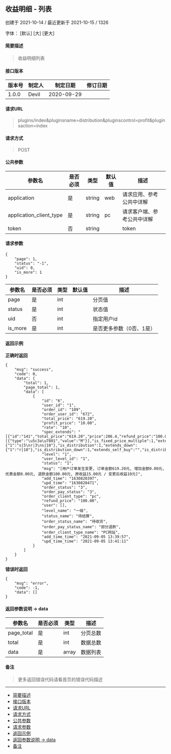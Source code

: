## 收益明细 - 列表

创建于 2021-10-14 / 最近更新于 2021-10-15 / 1326

字体： \[默认\] \[大\] \[更大\]

#### 简要描述

> 收益明细列表

#### 接口版本

| 版本号 | 制定人 | 制定日期 | 修订日期 |
| --- | --- | --- | --- |
| 1.0.0 | Devil | 2020-09-29 |  |

#### 请求URL

> plugins/index&pluginsname=distribution&pluginscontrol=profit&pluginsaction=index

#### 请求方式

> POST

#### 公共参数

| 参数名 | 是否必须 | 类型 | 默认值 | 描述 |
| --- | --- | --- | --- | --- |
| application | 是 | string | web | 请求应用、参考公共中详解 |
| application\_client\_type | 是 | string | pc | 请求客户端、参考公共中详解 |
| token | 否 | string |  | token |

#### 请求参数

```
{
    "page": 1,
    "status": "-1",
    "uid": 0,
    "is_more": 1
}
```

| 参数名 | 是否必须 | 类型 | 默认值 | 描述 |
| --- | --- | --- | --- | --- |
| page | 是 | int |  | 分页值 |
| status | 是 | int |  | 状态值 |
| uid | 否 | int |  | 指定用户id |
| is\_more | 是 | int |  | 是否更多参数（0否、1是） |

#### 返回示例

**正确时返回**

```
{
    "msg": "success",
    "code": 0,
    "data": {
        "total": 1,
        "page_total": 1,
        "data": [
            {
                "id": "6",
                "user_id": "1",
                "order_id": "109",
                "order_user_id": "672",
                "total_price": "619.20",
                "profit_price": "10.00",
                "rate": "10",
                "spec_extends": "[{"id":"141","total_price":"619.20","price":206.4,"refund_price":"100.00","returned_quantity":"1","buy_number":"3","goods_id":"11","spec":[{"type":"\u5c3a\u7801","value":"M"}],"is_fixed_price_multiple":1,"extends":{"1":"s|5\nr|3\ns|10"},"is_distribution":1,"extends_down":{"1":"r|10"},"is_distribution_down":1,"extends_self_buy":"","is_distribution_self_buy":0,"extends_force_current_user":"","is_distribution_force_current_user":0}]",
                "level": "1",
                "user_level_id": "1",
                "status": "1",
                "msg": "[用户订单发生变更, 订单金额619.20元, 增加金额0.00元, 优惠金额0.00元, 退款金额100.00元, 原收益15.00元 / 变更后收益10元]",
                "add_time": "1630820397",
                "upd_time": "1630820471",
                "order_status": "3",
                "order_pay_status": "3",
                "order_client_type": "pc",
                "refund_price": "100.00",
                "user": [],
                "level_name": "一级",
                "status_name": "待结算",
                "order_status_name": "待收货",
                "order_pay_status_name": "部分退款",
                "order_client_type_name": "PC网站",
                "add_time_time": "2021-09-05 13:39:57",
                "upd_time_time": "2021-09-05 13:41:11"
            }
        ]
    }
}
```

**错误时返回**

```
{
    "msg": "error",
    "code": -1,
    "data": []
}
```

#### 返回参数说明 -> data

| 参数名 | 是否必须 | 类型 | 描述 |
| --- | --- | --- | --- |
| page\_total | 是 | int | 分页总数 |
| total | 是 | int | 数据总数 |
| data | 是 | array | 数据列表 |

#### 备注

> 更多返回错误代码请看首页的错误代码描述

* * *

+   [简要描述](#nav-0-H4)
+   [接口版本](#nav-2-H4)
+   [请求URL](#nav-3-H4)
+   [请求方式](#nav-4-H4)
+   [公共参数](#nav-5-H4)
+   [请求参数](#nav-6-H4)
+   [返回示例](#nav-7-H4)
+   [返回参数说明 -> data](#nav-8-H4)
+   [备注](#nav-9-H4)